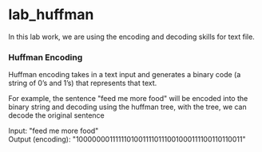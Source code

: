 # lab_huffman

In this lab work, we are using the encoding and decoding skills for text file.<br>

### Huffman Encoding
Huffman encoding takes in a text input and generates a binary code (a string of 0’s and 1’s) that represents that text. <br>

For example, the sentence "feed me more food" will be encoded into the binary string and decoding using the huffman tree, with the tree, we can decode the original sentence<br>

Input: "feed me more food"<br>
Output (encoding): "10000000111111010011110111001000111100110110011"